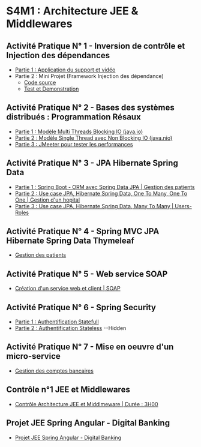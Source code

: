 # S4M1 : Architecture JEE & Middlewares

## Activité Pratique N° 1 - Inversion de contrôle et Injection des dépendances
 - [Partie 1 : Application du support et vidéo](./ActivitePratique01/Couplage)
 - Partie 2 : Mini Projet (Framework Injection des dépendance)
   - [Code source](./ActivitePratique01/FrameworkIOC#partie-2--framework-injection-des-dépendances)
   - [Test et Demonstration](./ActivitePratique01/TestFrameworkIOC)
## Activité Pratique N° 2 - Bases des systèmes distribués : Programmation Résaux
 - [Partie 1 : Modèle Multi Threads Blocking IO (java.io)](./ActivitePratique02/MutiThreadChatServer)
 - [Partie 2 : Modèle Single Thread avec Non Blocking IO (java.nio)](./ActivitePratique02/SingleThreadNIOChat)
 - [Partie 3 : JMeeter pour tester les performances](./ActivitePratique02/README.md)
## Activité Pratique N° 3 - JPA Hibernate Spring Data
 - [Partie 1 : Spring Boot - ORM avec Spring Data JPA | Gestion des patients](./ActivitePratique03/gestion-patients)
 - [Partie 2 : Use case JPA, Hibernate Spring Data, One To Many, One To One | Gestion d'un hopital](./ActivitePratique03/hospital)
 - [Partie 3 : Use case JPA, Hibernate Spring Data, Many To Many | Users-Roles](./ActivitePratique03/jpa-enset)
## Activité Pratique N° 4 - Spring MVC JPA Hibernate Spring Data Thymeleaf
- [Gestion des patients](./ActivitePratique04/hospital/README.md)
## Activité Pratique N° 5 - Web service SOAP
- [Création d'un service web et client | SOAP](./ActivitePratique05/README.md)
## Activité Pratique N° 6 - Spring Security 
- [Partie 1 : Authentification Statefull](./ActivitePratique06/hospital-app/README.md)
- [Partie 2 : Authentification Stateless](./ActivitePratique06-1/billing-app/README.md) --Hidden
## Activité Pratique N° 7 - Mise en oeuvre d'un micro-service
- [Gestion des comptes bancaires](./ActivitéPratique07/bank-account-service/README.md)
## Contrôle n°1 JEE et Middlewares
- [Contrôle Architecture JEE et Middlmeware | Durée : 3H00](./Controle01/README.md)
## Projet JEE  Spring Angular - Digital Banking
- [Projet JEE  Spring Angular - Digital Banking](./ProjetJEE/README.md)


